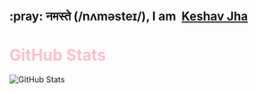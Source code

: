 <h2>
  :pray: नमस्ते (/nʌməsteɪ/), I am &nbsp;<a href="https://mekkj98.github.io">Keshav Jha</a>
</h2>


<h1 style="color:pink">GitHub Stats</h1>
<p><img src="https://github-readme-stats.vercel.app/api?username=mekkj98&amp;show_icons=true" alt="GitHub Stats"></p>
